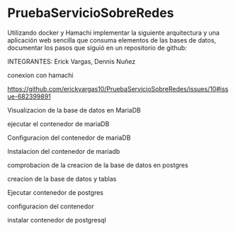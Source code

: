 # PruebaServicioSobreRedes
Utilizando docker y Hamachi implementar la siguiente arquitectura y una aplicación web
sencilla que consuma elementos de las bases de datos, documentar los pasos que siguió en
un repositorio de github:

INTEGRANTES: Erick Vargas, Dennis Nuñez


conexion con hamachi

https://github.com/erickvargas10/PruebaServicioSobreRedes/issues/10#issue-682399891


Visualizacion de la base de datos en MariaDB



ejecutar el contenedor de mariaDB



Configuracion del contenedor de mariaDB



Instalacion del contenedor de mariadb



comprobacion de la creacion de la base de datos en postgres



creacion de la base de datos y tablas



Ejecutar contenedor de postgres



configuracion del contenedor



instalar contenedor de postgresql

